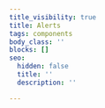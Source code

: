 ```yaml
---
title_visibility: true
title: Alerts
tags: components
body_class: ''
blocks: []
seo:
  hidden: false
  title: ''
  description: ''

---
```

